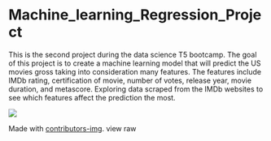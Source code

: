 # Machine_learning_Regression_Project
This is the second project during the data science T5 bootcamp. The goal of this project is to create a machine learning model that will predict the US movies gross taking into consideration many features. The features include IMDb rating, certification of movie, number of votes, release year, movie duration, and metascore. Exploring data scraped from the IMDb websites to see which features affect the prediction the most.




<a href = "https://github.com/Tanu-N-Prabhu/Python/graphs/contributors">
  <img src = "https://contrib.rocks/image?repo = LeenaAAlqasem/repository_name"/>
</a>

Made with [contributors-img](https://github.com/LeenaAAlQasem).
view raw
